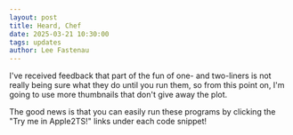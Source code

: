 ```yaml
---
layout: post
title: Heard, Chef
date: 2025-03-21 10:30:00
tags: updates
author: Lee Fastenau
---
```

I've received feedback that part of the fun of one- and two-liners is not really being sure what they do until you run them, so from this point on, I'm going to use more thumbnails that don't give away the plot.

The good news is that you can easily run these programs by clicking the "Try me in Apple2TS!" links under each code snippet!